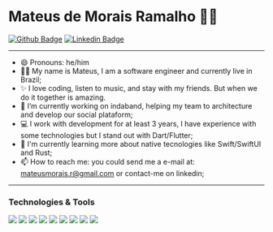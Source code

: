 # Mateus de Morais Ramalho :man_technologist:

[![Github Badge](https://img.shields.io/badge/-Github-000?style=flat-square&logo=Github&logoColor=white&link=https://github.com/MateusHBR)](https://github.com/MateusHBR) 
[![Linkedin Badge](https://img.shields.io/badge/-LinkedIn-blue?style=flat-square&logo=Linkedin&logoColor=white&link=https://www.linkedin.com/in/mateus-de-morais-ramalho-0a48b6169/)](https://www.linkedin.com/in/mateus-de-morais-ramalho-0a48b6169/) 

---

- 😄 Pronouns: he/him
- 🧑‍🦱 My name is Mateus, I am a software engineer and currently live in Brazil;
- ✨ I love coding, listen to music, and stay with my friends. But when we do it together is amazing.
- 🔭 I’m currently working on indaband, helping my team to architecture and develop our social plataform;
- 💻 I work with development for at least 3 years, I have experience with some technologies but I stand out with Dart/Flutter;
- 📖 I'm currently learning more about native tecnologies like Swift/SwiftUI and Rust;
- 📫 How to reach me: you could send me a e-mail at: mateusmorais.r@gmail.com or contact-me on linkedin;

---
### Technologies & Tools

![](https://img.shields.io/badge/Code-Dart-informational?style=flat&logo=dart&logoColor=white&color=9400D3)
![](https://img.shields.io/badge/Code-Flutter-informational?style=flat&logo=flutter&logoColor=white&color=9400D3)
![](https://img.shields.io/badge/Code-Swift-informational?style=flat&logo=swift&logoColor=white&color=9400D3)
![](https://img.shields.io/badge/Code-SwiftUI-informational?style=flat&logo=swiftui&logoColor=white&color=9400D3)
![](https://img.shields.io/badge/Mac-OS-informational?style=flat&logo=macos&logoColor=white&color=9400D3)
![](https://img.shields.io/badge/Tools-Docker-informational?style=flat&logo=docker&logoColor=white&color=9400D3)
![](https://img.shields.io/badge/Database-PostgreSQL-informational?style=flat&logo=postgresql&logoColor=white&color=9400D3)
![](https://img.shields.io/badge/CI/CD-Bitrise-informational?style=flat&logo=bitrise&logoColor=white&color=9400D3)
![](https://img.shields.io/badge/CI/CD-GithubActions-informational?style=flat&logo=github&logoColor=white&color=9400D3)
